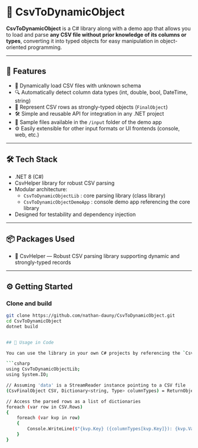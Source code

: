 # 🧩 CsvToDynamicObject

**CsvToDynamicObject** is a C# library along with a demo app that allows you to load and parse **any CSV file without prior knowledge of its columns or types**, converting it into typed objects for easy manipulation in object-oriented programming.

---

## 🚀 Features

- 📂 Dynamically load CSV files with unknown schema  
- 🔍 Automatically detect column data types (int, double, bool, DateTime, string)  
- 🧱 Represent CSV rows as strongly-typed objects (`FinalObject`)  
- 🛠️ Simple and reusable API for integration in any .NET project  
- 📁 Sample  files available in the `/input` folder of the demo app  
- ⚙️ Easily extensible for other input formats or UI frontends (console, web, etc.)

---

## 🛠️ Tech Stack

- .NET 8 (C#)  
- CsvHelper library for robust CSV parsing  
- Modular architecture:  
  - `CsvToDynamicObjectLib` : core parsing library (class library)  
  - `CsvToDynamicObjectDemoApp` : console demo app referencing the core library  
- Designed for testability and dependency injection

---

## 📦 Packages Used

- 📂 CsvHelper — Robust CSV parsing library supporting dynamic and strongly-typed records  

---

## ⚙️ Getting Started

### Clone and build

```bash
git clone https://github.com/nathan-dauny/CsvToDynamicObject.git
cd CsvToDynamicObject
dotnet build


## 📌 Usage in Code

You can use the library in your own C# projects by referencing the `CsvToDynamicObjectLib` and calling a single method to parse a CSV stream:

```csharp
using CsvToDynamicObjectLib;
using System.IO;

// Assuming 'data' is a StreamReader instance pointing to a CSV file
(CsvFinalObject CSV, Dictionary<string, Type> columnTypes) = ReturnObject.GetObjectsCSV(data);

// Access the parsed rows as a list of dictionaries
foreach (var row in CSV.Rows)
{
    foreach (var kvp in row)
    {
        Console.WriteLine($"{kvp.Key} ({columnTypes[kvp.Key]}): {kvp.Value}");
    }
}
